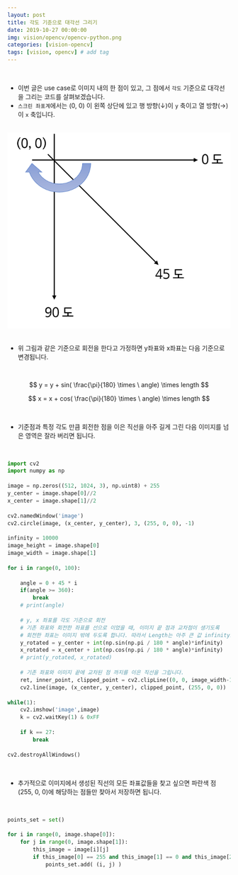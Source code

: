 ```yaml
---
layout: post
title: 각도 기준으로 대각선 그리기   
date: 2019-10-27 00:00:00
img: vision/opencv/opencv-python.png
categories: [vision-opencv] 
tags: [vision, opencv] # add tag
---
```


<br>

- 이번 글은 use case로 이미지 내의 한 점이 있고, 그 점에서 `각도` 기준으로 대각선을 그리는 코드를 살펴보겠습니다.
- `스크린 좌표계`에서는 (0, 0) 이 왼쪽 상단에 있고 행 방향(↓)이 `y` 축이고 열 방향(→)이 `x` 축입니다.

<br>
<center><img src="../assets/img/vision/opencv/draw_diagonal_line_with_angle/degree.png" alt="Drawing" style="width: 600px;"/></center>
<br>

- 위 그림과 같은 기준으로 회전을 한다고 가정하면 y좌표와 x좌표는 다음 기준으로 변경됩니다.

<br>
    
$$ y = y + sin( \frac{\pi}{180} \times \ angle) \times length $$

$$ x = x + cos( \frac{\pi}{180} \times \ angle) \times length $$

<br>

- 기준점과 특정 각도 만큼 회전한 점을 이은 직선을 아주 길게 그린 다음 이미지를 넘은 영역은 잘라 버리면 됩니다.

<br>

```python
import cv2
import numpy as np

image = np.zeros((512, 1024, 3), np.uint8) + 255
y_center = image.shape[0]//2
x_center = image.shape[1]//2

cv2.namedWindow('image')
cv2.circle(image, (x_center, y_center), 3, (255, 0, 0), -1)

infinity = 10000
image_height = image.shape[0]
image_width = image.shape[1]

for i in range(0, 100):

    angle = 0 + 45 * i
    if(angle >= 360):
        break
    # print(angle)

    # y, x 좌표를 각도 기준으로 회전
    # 기존 좌표와 회전한 좌표를 선으로 이었을 때, 이미지 끝 점과 교차점이 생기도록
    # 회전한 좌표는 이미지 밖에 두도록 합니다. 따라서 Length는 아주 큰 값 infinity로 둡니다.
    y_rotated = y_center + int(np.sin(np.pi / 180 * angle)*infinity)
    x_rotated = x_center + int(np.cos(np.pi / 180 * angle)*infinity)
    # print(y_rotated, x_rotated)
    
    # 기존 좌표와 이미지 끝에 교차된 점 까지를 이은 직선을 그립니다.
    ret, inner_point, clipped_point = cv2.clipLine((0, 0, image_width-1, image_height-1), (x_center, y_center), (x_rotated, y_rotated))
    cv2.line(image, (x_center, y_center), clipped_point, (255, 0, 0))

while(1):
    cv2.imshow('image',image)
    k = cv2.waitKey(1) & 0xFF
    
    if k == 27:
        break

cv2.destroyAllWindows()
```

<br>

- 추가적으로 이미지에서 생성된 직선의 모든 좌표값들을 찾고 싶으면 파란색 점 (255, 0, 0)에 해당하는 점들만 찾아서 저장하면 됩니다.

<br>

```python
points_set = set()

for i in range(0, image.shape[0]):
    for j in range(0, image.shape[1]):
        this_image = image[i][j]
        if this_image[0] == 255 and this_image[1] == 0 and this_image[2] == 0:
            points_set.add( (i, j) )
```





